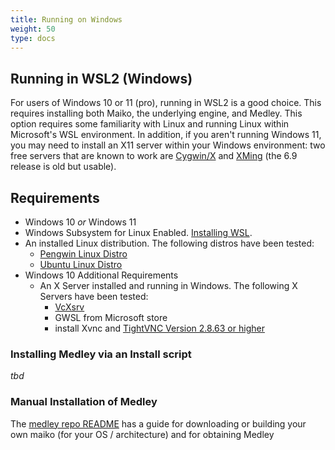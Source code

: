 ```yaml
---
title: Running on Windows
weight: 50
type: docs
---
```



## Running in WSL2 (Windows)

For users of Windows 10 or 11 (pro), running in WSL2 is a good choice. This requires installing both Maiko, the underlying engine, and Medley. This option requires some familiarity with Linux and running Linux within Microsoft's WSL environment. In addition, if you aren't running Windows 11, you may need to install an X11 server within your Windows environment: two free servers that are known to work are [Cygwin/X](https://x.cygwin.com) and [XMing](http://www.straightrunning.com/XmingNotes/) (the 6.9 release is old but usable).

## Requirements
 - Windows 10 *or* Windows 11
 - Windows Subsystem for Linux Enabled.  [Installing WSL](https://docs.microsoft.com/en-us/windows/wsl/install).
 - An installed Linux distribution.  The following distros have been tested:
   - [Pengwin Linux Distro](https://www.microsoft.com/store/apps/9NV1GV1PXZ6P)
   - [Ubuntu Linux Distro](https://www.microsoft.com/en-us/p/ubuntu/9nblggh4msv6)
 - Windows 10 Additional Requirements
   - An X Server installed and running in Windows.  The following X Servers have been tested:
     - [VcXsrv](https://sourceforge.net/projects/vcxsrv/)
     - GWSL from Microsoft store
     - install Xvnc and [TightVNC Version 2.8.63 or higher](https://www.tightvnc.com/download.php)

### Installing Medley via an Install script

*tbd*

### Manual Installation of Medley

The [medley repo README](https://github.com/Interlisp/medley#readme) has a guide for downloading or building your own maiko (for your OS / architecture) and for obtaining Medley
